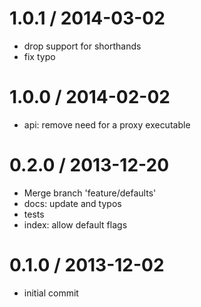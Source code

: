 
1.0.1 / 2014-03-02
==================

 * drop support for shorthands
 * fix typo

1.0.0 / 2014-02-02
==================

 * api: remove need for a proxy executable

0.2.0 / 2013-12-20 
==================

 * Merge branch 'feature/defaults'
 * docs: update and typos
 * tests
 * index: allow default flags

0.1.0 / 2013-12-02 
==================

 * initial commit
